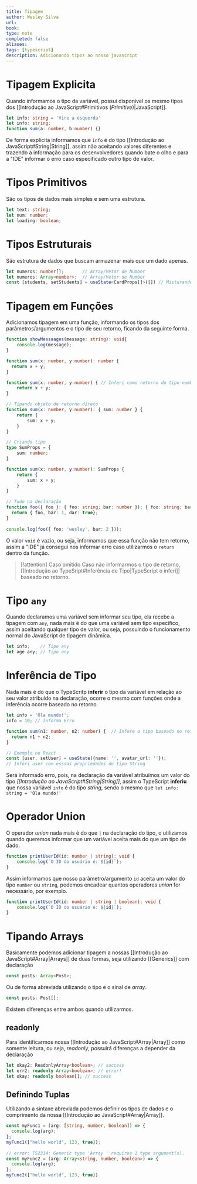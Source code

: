 ```yaml
---
title: Tipagem
author: Wesley Silva
url:
book:
type: note
completed: false
aliases:
tags: [typescript]
description: Adicionando tipos ao nosso javascript
---
```

# Tipagem Explicita
Quando informamos o tipo da variável, possui disponível os mesmo tipos dos [[Introdução ao JavaScript#Primitivos (*Primitive*)|JavaScript]].

```typescript
let info: string = 'Vire a esquerda'
let info: string;
function sum(a: number, b:number) {}
```

De forma explicita informamos que `info` é do tipo [[Introdução ao JavaScript#String|String]], assim não aceitando valores diferentes e trazendo a informação para os desenvolvedores quando bate o olho e para a "IDE" informar o erro caso especificado outro tipo de valor.

# Tipos Primitivos
São os tipos de dados mais simples e sem uma estrutura.

```typescript
let text: string;
let num: number;
let loading: boolean;
```

# Tipos Estruturais
São estrutura de dados que buscam armazenar mais que um dado apenas.

```typescript
let numeros: number[];       // Array/Vetor de Number
let numeros: Array<number>;  // Array/Vetor de Number
const [students, setStudents] = useState<CardProps[]>([]) // Misturando
```

# Tipagem em Funções
Adicionamos tipagem em uma função, informando os tipos dos parâmetros/argumentos e o tipo de seu retorno, ficando da seguinte forma.

```typescript
function showMessaages(message: string): void{
	console.log(message);
}

function sum(x: number, y:number): number {
  return x + y;
}

function sum(x: number, y:number) { // Inferi como retorno do tipo number.
	return x + y;
}

// Tipando objeto de retorno direto
function sum(x: number, y:number): { sum: number } {
	return {
		sum: x + y;
	}
}

// Criando tipo
type SumProps = {
	sum: number;
}

function sum(x: number, y:number): SumProps {
	return {
		sum: x + y;
	}
}

// Tudo na declaração
function foo({ foo }: { foo: string; bar: number }): { foo: string; bar: number; dar: boolean; } {
  return { foo, bar: 1, dar: true};
}
  
console.log(foo({ foo: 'wesley', bar: 2 }));
```

O valor `void` é vazio, ou seja, informamos que essa função não tem retorno, assim a "IDE" já consegui nos informar erro caso utilizarmos o `return` dentro da função.

>[!attention] Caso omitido
>Caso não informarmos o tipo de retorno, [[Introdução ao TypeSript#Inferência de Tipo|TypeScript o inferi]] baseado no retorno.

# Tipo `any`
Quando declaramos uma variável sem informar seu tipo, ela recebe a tipagem com `any`, nada mais é do que uma variável sem tipo especifico, assim aceitando qualquer tipo de valor, ou seja, possuindo o funcionamento normal do JavaScript de tipagem dinâmica.

```typescript
let info;    // Tipo any
let age any; // Tipo any
```

# Inferência de Tipo
Nada mais é do que o TypeScritp **inferir** o tipo da variável em relação ao seu valor atribuído na declaração, ocorre o mesmo com funções onde a inferência ocorre baseado no retorno.

```typescript
let info = 'Ola mundo!';
info = 10; // Informa Erro

function sum(n1: number, n2: number) {  // Infere o tipo baseado no retorno, neses caso number
  return n1 + n2;
}

// Exemplo no React
const [user, setUser] = useState({name: '', avatar_url: ''}); 
// Inferi user com esssas propriedades do tipo String
```

Será informado erro, pois, na declaração da variável atribuímos um valor do tipo _[[Introdução ao JavaScript#String|String]]_, assim o TypeScript **inferiu** que nossa variável `info` é do tipo _string_, sendo o mesmo que `let info: string = 'Ola mundo!'`

# Operador Union
O operador _union_ nada mais é do que `|` na declaração do tipo, o utilizamos quando queremos informar que um variável aceita mais do que um tipo de dado.

```typescript
function printUserId(id: number | string): void {
	console.log(`O ID do usuário é: ${id}`);
}
```

Assim informamos que nosso parâmetro/argumento `id` aceita um valor do tipo `number` ou `string`, podemos encadear quantos operadores _union_ for necessário, por exemplo.

```typescript
function printUserId(id: number | string | boolean): void {
	console.log(`O ID do usuário é: ${id}`);
}
```

# Tipando Arrays
Basicamente podemos adicionar tipagem a nossas [[Introdução ao JavaScript#Array|Arrays]] de duas formas, seja utilizando [[Generics]] com declaração

```ts
const posts: Array<Post>;
```

Ou de forma abreviada utilizando o tipo e o sinal de _array_.

```js
const posts: Post[];
```

Existem diferenças entre ambos quando utilizarmos.

## readonly
Para identificarmos nossa [[Introdução ao JavaScript#Array|Array]] como somente leitura, ou seja, _readonly_, possuirá diferenças a depender da declaração

```ts
let okay2: ReadonlyArray<boolean>; // success
let err2: readonly Array<boolean>; // error!
let okay: readonly boolean[]; // success
```

## Definindo Tuplas
Utilizando a sintaxe abreviada podemos definir os tipos de dados e o comprimento da nossa [[Introdução ao JavaScript#Array|Array]].

```ts
const myFunc1 = (arg: [string, number, boolean]) => {
  console.log(arg);
};
myFunc1(["hello world", 123, true]);
  
// error: TS2314: Generic type 'Array ' requires 1 type argument(s).
const myFunc2 = (arg: Array<string, number, boolean>) => {
  console.log(arg);
};
myFunc2(["hello world", 123, true])
```